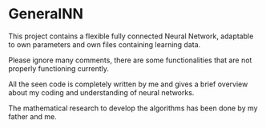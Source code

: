 # GeneralNN

This project contains a flexible fully connected Neural Network, adaptable to own parameters and own files containing learning data.

Please ignore many comments, there are some functionalities that are not properly functioning currently.


All the seen code is completely written by me and gives a brief overview about my coding and understanding of neural networks.

The mathematical research to develop the algorithms has been done by my father and me. 
